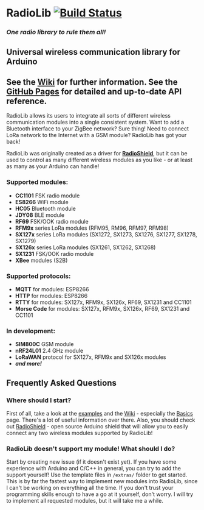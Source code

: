 # RadioLib [![Build Status](https://travis-ci.org/jgromes/RadioLib.svg?branch=master)](https://travis-ci.org/jgromes/RadioLib)

### _One radio library to rule them all!_

## Universal wireless communication library for Arduino

## See the [Wiki](https://github.com/jgromes/RadioLib/wiki) for further information. See the [GitHub Pages](https://jgromes.github.io/RadioLib) for detailed and up-to-date API reference.

RadioLib allows its users to integrate all sorts of different wireless communication modules into a single consistent system.
Want to add a Bluetooth interface to your ZigBee network? Sure thing! Need to connect LoRa network to the Internet with a GSM module? RadioLib has got your back!

RadioLib was originally created as a driver for [__RadioShield__](https://github.com/jgromes/RadioShield), but it can be used to control as many different wireless modules as you like - or at least as many as your Arduino can handle!


### Supported modules:
* __CC1101__ FSK radio module
* __ES8266__ WiFi module
* __HC05__ Bluetooth module
* __JDY08__ BLE module
* __RF69__ FSK/OOK radio module
* __RFM9x__ series LoRa modules (RFM95, RM96, RFM97, RFM98)
* __SX127x__ series LoRa modules (SX1272, SX1273, SX1276, SX1277, SX1278, SX1279)
* __SX126x__ series LoRa modules (SX1261, SX1262, SX1268)
* __SX1231__ FSK/OOK radio module
* __XBee__ modules (S2B)

### Supported protocols:
* __MQTT__ for modules: ESP8266
* __HTTP__ for modules: ESP8266
* __RTTY__ for modules: SX127x, RFM9x, SX126x, RF69, SX1231 and CC1101
* __Morse Code__ for modules: SX127x, RFM9x, SX126x, RF69, SX1231 and CC1101

### In development:
* __SIM800C__ GSM module
* __nRF24L01__ 2.4 GHz module
* __LoRaWAN__ protocol for SX127x, RFM9x and SX126x modules
* ___and more!___

## Frequently Asked Questions

### Where should I start?
First of all, take a look at the [examples](https://github.com/jgromes/RadioLib/tree/master/examples) and the [Wiki](https://github.com/jgromes/RadioLib/wiki) - especially the [Basics](https://github.com/jgromes/RadioLib/wiki/Basics) page. There's a lot of useful information over there. Also, you should check out [RadioShield](https://github.com/jgromes/RadioShield) - open source Arduino shield that will allow you to easily connect any two wireless modules supported by RadioLib!

### RadioLib doesn't support my module! What should I do?
Start by creating new issue (if it doesn't exist yet). If you have some experience with Arduino and C/C++ in general, you can try to add the support yourself! Use the template files in `/extras/` folder to get started. This is by far the fastest way to implement new modules into RadioLib, since I can't be working on everything all the time. If you don't trust your programming skills enough to have a go at it yourself, don't worry. I will try to implement all requested modules, but it will take me a while.
